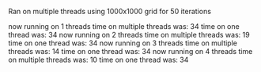 Ran on multiple threads using 1000x1000 grid for 50 iterations

now running on 1 threads
time on multiple threads was: 34
time on one thread was: 34
now running on 2 threads
time on multiple threads was: 19
time on one thread was: 34
now running on 3 threads
time on multiple threads was: 14
time on one thread was: 34
now running on 4 threads
time on multiple threads was: 10
time on one thread was: 34
